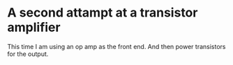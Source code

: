 # A second attampt at a transistor amplifier

This time I am using an op amp as the front end. And then power transistors for the output.

